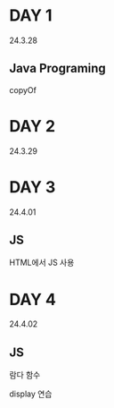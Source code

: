 # DAY 1
24.3.28

## Java Programing

copyOf

# DAY 2
24.3.29

# DAY 3
24.4.01

## JS

HTML에서 JS 사용

# DAY 4
24.4.02

## JS

람다 함수

display 연습
